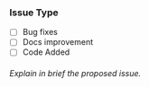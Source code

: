 ### Issue Type
- [ ] Bug fixes
- [ ] Docs improvement
- [ ] Code Added

###### Explain in brief the proposed issue.

